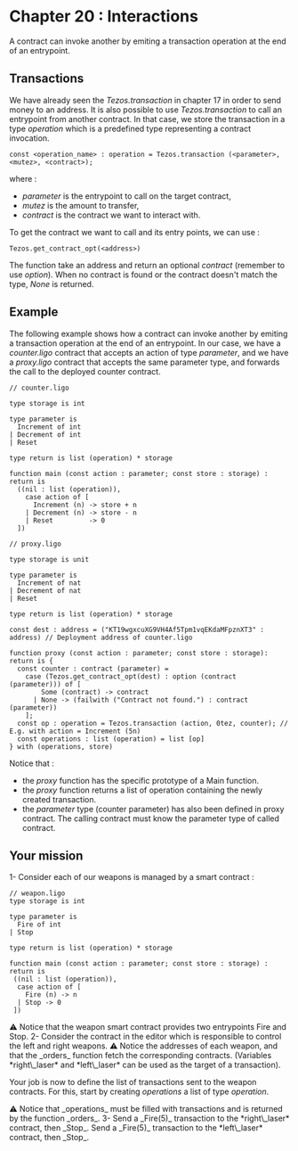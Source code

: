 # Chapter 20 : Interactions

<light />

<dialog character="alien">red alert the humans are here battle station surrender dirty humans or die we are the master of this universe and we will easily destroy you hahahaha</dialog>

A contract can invoke another by emiting a transaction operation at the end of an entrypoint.

## Transactions

We have already seen the _Tezos.transaction_ in chapter 17 in order to send money to an address. It is also possible to use _Tezos.transaction_ to call an entrypoint from another contract. In that case, we store the transaction in a type _operation_ which is a predefined type representing a contract invocation.

```
const <operation_name> : operation = Tezos.transaction (<parameter>, <mutez>, <contract>);
```

where :

- _parameter_ is the entrypoint to call on the target contract,
- _mutez_ is the amount to transfer,
- _contract_ is the contract we want to interact with.

To get the contract we want to call and its entry points, we can use :

```
Tezos.get_contract_opt(<address>)
```

The function take an address and return an optional _contract_ (remember to use _option_). When no contract is found or the contract doesn't match the type, _None_ is returned.

## Example

The following example shows how a contract can invoke another by emiting a transaction operation at the end of an entrypoint.
In our case, we have a _counter.ligo_ contract that accepts an action of type _parameter_, and we have a _proxy.ligo_ contract that accepts the same parameter type, and forwards the call to the deployed counter contract.

```
// counter.ligo

type storage is int

type parameter is
  Increment of int
| Decrement of int
| Reset

type return is list (operation) * storage

function main (const action : parameter; const store : storage) : return is 
  ((nil : list (operation)),
    case action of [
      Increment (n) -> store + n
    | Decrement (n) -> store - n
    | Reset         -> 0
  ])
```

```
// proxy.ligo

type storage is unit

type parameter is
  Increment of nat
| Decrement of nat
| Reset

type return is list (operation) * storage

const dest : address = ("KT19wgxcuXG9VH4Af5Tpm1vqEKdaMFpznXT3" : address) // Deployment address of counter.ligo

function proxy (const action : parameter; const store : storage): return is {
  const counter : contract (parameter) =
    case (Tezos.get_contract_opt(dest) : option (contract (parameter))) of [
        Some (contract) -> contract
      | None -> (failwith ("Contract not found.") : contract (parameter))
    ];
  const op : operation = Tezos.transaction (action, 0tez, counter); // E.g. with action = Increment (5n)
  const operations : list (operation) = list [op]
} with (operations, store)
```

Notice that :

- the _proxy_ function has the specific prototype of a Main function.
- the _proxy_ function returns a list of operation containing the newly created transaction.
- the _parameter_ type (counter parameter) has also been defined in proxy contract. The calling contract must know the parameter type of called contract.

## Your mission

<!-- prettier-ignore -->1- Consider each of our weapons is managed by a smart contract  :

```
// weapon.ligo
type storage is int

type parameter is
  Fire of int
| Stop

type return is list (operation) * storage

function main (const action : parameter; const store : storage) : return is
 ((nil : list (operation)),
  case action of [
    Fire (n) -> n
  | Stop -> 0
 ])
```

<!-- prettier-ignore -->⚠️ Notice that the weapon smart contract provides two entrypoints Fire and Stop.

<!-- prettier-ignore -->2- Consider the contract in the editor which is responsible to control the left and right weapons. 
<!-- prettier-ignore -->⚠️ Notice the addresses of each weapon, and that the _orders_ function fetch the corresponding contracts. (Variables *right\_laser* and *left\_laser* can be used as the target of a transaction). 
Your job is now to define the list of transactions sent to the weapon contracts. For this, start by creating _operations_ a list of type _operation_. 

<!-- prettier-ignore -->⚠️ Notice that _operations_ must be filled with transactions and is returned by the function _orders_.

<!-- prettier-ignore -->3- Send a _Fire(5)_ transaction to the *right\_laser* contract, then _Stop_. Send a _Fire(5)_ transaction to the *left\_laser* contract, then _Stop_.
